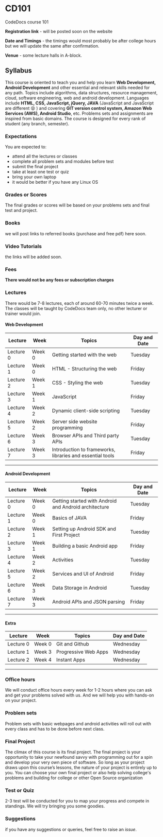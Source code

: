 # CD101
CodeDocs course 101

**Registration link** - will be posted soon on the website

**Date and Timings** - the timings would most probably be after college hours but we will update the same after confirmation.

**Venue** - some lecture halls in A-block.
## Syllabus
This course is oriented to teach you and help you learn **Web Development, Android Development** and other essential and relevant skills needed for any path. Topics include algorithms, data structures, resource management, cloud, software engineering, web and android development. Languages include **HTML, CSS, JavaScript, jQuery, JAVA** (JavaScript and JavaScript are different :stuck_out_tongue_closed_eyes: ) and covering **GIT version control system, Amazon Web Services (AWS), Android Studio**, etc.
Problems sets and assignments are inspired from basic domains.
The course is designed for every rank of student (any branch, semester).

### Expectations
You are expected to:
- attend all the lectures or classes
- complete all problem sets and modules before test
- submit the final project
- take at least one test or quiz
- bring your own laptop
- it would be better if you have any Linux OS

### Grades or Scores
The final grades or scores will be based on your problems sets and final test and project.

### Books
we will post links to referred books (purchase and free pdf) here soon.

### Video Tutorials
the links will be added soon.

### Fees
**There would not be any fees or subscription charges**

### Lectures
There would be 7-8 lectures, each of around 60-70 minutes twice a week. The classes will be taught by CodeDocs team only, no other lecturer or trainer would join.

#### Web Development

| Lecture | Week | Topics | Day and Date |
| ----- | ----- | ----- | ----- |
| Lecture 0 | Week 0 | Getting started with the web | Tuesday |
| Lecture 1 | Week 0 | HTML - Structuring the web | Friday |
| Lecture 2 | Week 1 | CSS - Styling the web | Tuesday |
| Lecture 3 | Week 1 | JavaScript | Friday |
| Lecture 4 | Week 2 | Dynamic client-side scripting | Tuesday |
| Lecture 5 | Week 2 | Server side website programming | Friday |
| Lecture 6 | Week 3 | Browser APIs and Third party APIs | Tuesday |
| Lecture 7 | Week 3 | Introduction to frameworks, libraries and essential tools | Friday |
-----

#### Android Development
| Lecture | Week | Topics | Day and Date |
| ----- | ----- | ----- | ----- |
| Lecture 0 | Week 0 | Getting started with Android and Android architecture | Tuesday |
| Lecture 1 | Week 0 | Basics of JAVA | Friday |
| Lecture 2 | Week 1 | Setting up Android SDK and First Project | Tuesday |
| Lecture 3 | Week 1 | Building a basic Android app | Friday |
| Lecture 4 | Week 2 | Activities | Tuesday |
| Lecture 5 | Week 2 | Services and UI of Android | Friday |
| Lecture 6 | Week 3 | Data Storage in Android | Tuesday |
| Lecture 7 | Week 3 | Android APIs and JSON parsing | Friday |

-----

#### Extra
| Lecture | Week | Topics | Day and Date |
| ----- | ----- | ----- | ----- |
| Lecture 0 | Week 0 | Git and Github | Wednesday |
| Lecture 1 | Week 3 | Progressive Web Apps | Wednesday |
| Lecture 2 | Week 4 | Instant Apps | Wednesday |
-----

### Office hours
We will conduct office hours every week for 1-2 hours where you can ask and get your problems solved with us. And we will help you with hands-on on your project.

### Problem sets
Problem sets with basic webpages and android activities will roll out with every class and has to be done before next class.

### Final Project
The climax of this course is its final project. The final project is your opportunity to take your newfound savvy with programming out for a spin and develop your very own piece of software. So long as your project draws upon this course’s lessons, the nature of your project is entirely up to you. You can choose your own final project or also help solving college's problems and building for college or other Open Source organization

### Test or Quiz
2-3 test will be conducted for you to map your progress and compete in standings. We will try bringing you some goodies.

### Suggestions
if you have any suggestions or queries, feel free to raise an *issue*.
